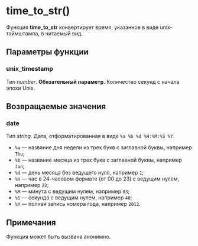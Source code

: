 # time_to_str()
Функция **time_to_str** конвертирует время, указанное в виде unix-таймштампа, в читаемый вид.

## Параметры функции
### unix_timestamp
Тип *number*. **Обязательный параметр**. Количество секунд с начала эпохи Unix.

## Возвращаемые значения
### date
Тип *string*. Дата, отформатированная в виде `%a %b %d %H:%M:%S %Y`.

* `%a` &mdash; название дня недели из трех букв с заглавной буквы, например `Thu`;
* `%b` &mdash; название месяца из трех букв с заглавной буквы, например `Jan`;
* `%d` &mdash; день месяца без ведущего нуля, например `1`;
* `%H` &mdash; час в 24-часовом формате (от 00 до 23) с ведущим нулем, например `22`;
* `%M` &mdash; минута с ведущим нулем, например `03`;
* `%S` &mdash; секунда с ведущим нулем, например `48`;
* `%Y` &mdash; полная запись номера года, например `2012`.

## Примечания
Функция может быть вызвана анонимно.